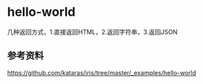# hello-world
几种返回方式，1.直接返回HTML，2.返回字符串，3.返回JSON

## 参考资料
https://github.com/kataras/iris/tree/master/_examples/hello-world